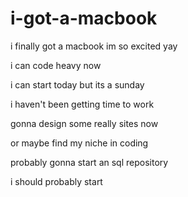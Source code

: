 # i-got-a-macbook

i finally got a macbook im so excited yay

i can code heavy now

i can start today but its a sunday

i haven't been getting time to work

gonna design some really sites now

or maybe find my niche in coding

probably gonna start an sql repository

i should probably start